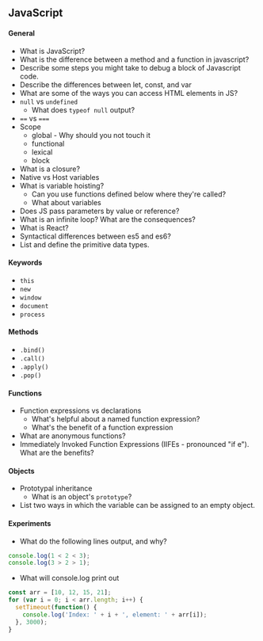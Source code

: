 ## JavaScript
#### General
* What is JavaScript?
* What is the difference between a method and a function in javascript?
* Describe some steps you might take to debug a block of Javascript code.
* Describe the differences between let, const, and var
* What are some of the ways you can access HTML elements in JS?
* `null` vs `undefined`
	* What does `typeof null` output?
* `==` vs `===`
* Scope
	* global - Why should you not touch it
	* functional
	* lexical
	* block
* What is a closure?
* Native vs Host variables
* What is variable hoisting?
	* Can you use functions defined below where they're called?
	* What about variables
* Does JS pass parameters by value or reference?
* What is an infinite loop? What are the consequences?
* What is React? 
* Syntactical differences between es5 and es6?
* List and define the primitive data types. 

#### Keywords
* `this`
* `new`
* `window`
* `document`
* `process`

#### Methods
* `.bind()`
* `.call()`
* `.apply()`
* `.pop()`

#### Functions
* Function expressions vs declarations
	* What's helpful about a named function expression?
	* What's the benefit of a function expression
* What are anonymous functions?
* Immediately Invoked Function Expressions (IIFEs - pronounced "if e"). What are the benefits?

#### Objects
* Prototypal inheritance
	* What is an object's `prototype`?
* List two ways in which the variable can be assigned to an empty object.

#### Experiments
* What do the following lines output, and why?
``` JavaScript
console.log(1 < 2 < 3);
console.log(3 > 2 > 1);
```
* What will console.log print out

``` JavaScript
const arr = [10, 12, 15, 21];
for (var i = 0; i < arr.length; i++) {
  setTimeout(function() {
    console.log('Index: ' + i + ', element: ' + arr[i]);
  }, 3000);
}
```